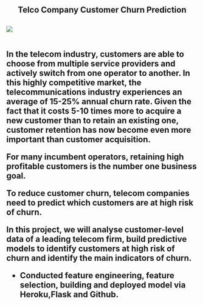 <h2 align = 'center'> Telco Company Customer Churn Prediction <h2>

<img src='https://kranthi.me/wp-content/uploads/2020/04/Telecom_Churn_Prediction-e1587281300645.jpg' align='center'>
  <br>
  <br>
  
 
  <p>In the telecom industry, customers are able to choose from multiple service providers and actively switch from one operator to another. In this highly competitive market, the telecommunications industry experiences an average of 15-25% annual churn rate. Given the fact that it costs 5-10 times more to acquire a new customer than to retain an existing one, customer retention has now become even more important than customer acquisition.</p>

<p>For many incumbent operators, retaining high profitable customers is the number one business goal.</p>

<p>To reduce customer churn, telecom companies need to predict which customers are at high risk of churn.</p>

<p>In this project, we will analyse customer-level data of a leading telecom firm, build predictive models to identify customers at high risk of churn and identify the main indicators of churn.</p>

- Conducted feature engineering, feature selection, building and deployed model via Heroku,Flask and Github.




